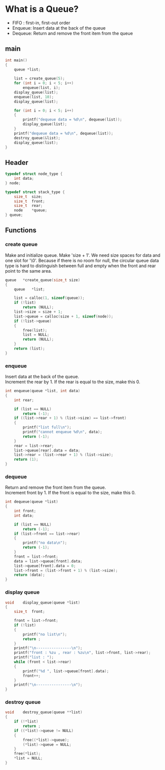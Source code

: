 # What is a Queue?
- FIFO : first-in, first-out order
- Enqueue: Insert data at the back of the queue
- Dequeue: Return and remove the front item from the queue

## main
```c
int main()
{
	queue *list;
	
	list = create_queue(5);
	for (int i = 0; i < 5; i++)
		enqueue(list, i);
	display_queue(list);
	enqueue(list, 10);
	display_queue(list);

	for (int i = 0; i < 5; i++)
	{
		printf("dequeue data = %d\n", dequeue(list));
		display_queue(list);
	}
	printf("dequeue data = %d\n", dequeue(list));
	destroy_queue(&list);
	display_queue(list);
}
```
## Header
```c
typedef struct node_type {
	int	data;
} node;

typedef struct stack_type {
	size_t	size;
	size_t	front;
	size_t	rear;
	node	*queue;
} queue;
```
## Functions
### create queue
Make and initialize queue. Make 'size + 1'. We need size spaces for data and one slot for '\0'. Because if there is no room for null, the circular queue data type is hard to distinguish between full and empty when the front and rear point to the same area. 
```c
queue	*create_queue(size_t size)
{
	queue	*list;

	list = calloc(1, sizeof(queue));
	if (!list)
		return (NULL);
	list->size = size + 1;
	list->queue = calloc(size + 1, sizeof(node));
	if (!list->queue)
	{
		free(list);
		list = NULL;
		return (NULL);
	}
	return (list);
}
```

### enqueue
Insert data at the back of the queue.  
Increment the rear by 1. If the rear is equal to the size, make this 0. 
```c
int enqueue(queue *list, int data)
{
	int rear;

	if (list == NULL)
		return (-1);
	if ((list->rear + 1) % (list->size) == list->front)
	{
		printf("list full\n");
		printf("cannot enqueue %d\n", data);
		return (-1);
	}
	rear = list->rear;
	list->queue[rear].data = data;
	list->rear = (list->rear + 1) % (list->size);
	return (1);
}
```

### dequeue
Return and remove the front item from the queue.  
Increment front by 1. If the front is equal to the size, make this 0. 
```c
int	dequeue(queue *list)
{
	int front;
	int data;

	if (list == NULL)
		return (-1);
	if (list->front == list->rear)
	{
		printf("no data\n");
		return (-1);
	}
	front = list->front;
	data = list->queue[front].data;
	list->queue[front].data = 0;
	list->front = (list->front + 1) % (list->size);
	return (data);
}
```

### display queue
```c
void	display_queue(queue *list)
{
	size_t	front;

	front = list->front;
	if (!list)
	{
		printf("no list\n");
		return ;
	}
	printf("\n----------------\n");
	printf("front : %zu , rear : %zu\n", list->front, list->rear);
	printf("list : ");
	while (front < list->rear)
	{
		printf("%d ", list->queue[front].data);
		front++;
	}
	printf("\n----------------\n");
}
```

### destroy queue
```c
void	destroy_queue(queue **list)
{
	if (!*list)
		return ;
	if ((*list)->queue != NULL)
	{
		free((*list)->queue);
		(*list)->queue = NULL;
	}
	free(*list);
	*list = NULL;
}
```